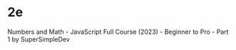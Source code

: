 # 2e
 Numbers and Math - JavaScript Full Course (2023) - Beginner to Pro - Part 1 by SuperSimpleDev
